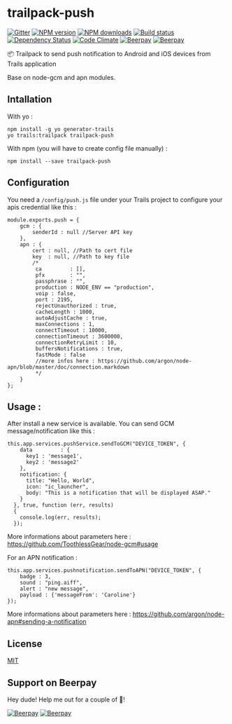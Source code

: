 # trailpack-push
[![Gitter][gitter-image]][gitter-url]
[![NPM version][npm-image]][npm-url]
[![NPM downloads][npm-download]][npm-url]
[![Build status][ci-image]][ci-url]
[![Dependency Status][daviddm-image]][daviddm-url]
[![Code Climate][codeclimate-image]][codeclimate-url]
[![Beerpay](https://beerpay.io/jaumard/trailpack-push/badge.svg?style=flat)](https://beerpay.io/jaumard/trailpack-push)
[![Beerpay](https://beerpay.io/jaumard/trailpack-push/make-wish.svg?style=flat)](https://beerpay.io/jaumard/trailpack-push)

:package: Trailpack to send push notification to Android and iOS devices from Trails application

Base on node-gcm and apn modules.

## Intallation
With yo : 

```
npm install -g yo generator-trails
yo trails:trailpack trailpack-push
```

With npm (you will have to create config file manually) :
 
`npm install --save trailpack-push`

## Configuration 
You need a `/config/push.js` file under your Trails project to configure your apis credential like this : 

    module.exports.push = {
    	gcm : {
    		senderId : null //Server API key
    	},
    	apn : {
    		cert : null, //Path to cert file
    		key  : null, //Path to key file
    		/* 
    		 ca         : [],
    		 pfx        : "",
    		 passphrase : "",
    		 production : NODE_ENV == "production",
    		 voip : false,
    		 port : 2195,
    		 rejectUnauthorized : true,
    		 cacheLength : 1000,
    		 autoAdjustCache : true,
    		 maxConnections : 1,
    		 connectTimeout : 10000,
    		 connectionTimeout : 3600000,
    		 connectionRetryLimit : 10,
    		 buffersNotifications : true,
    		 fastMode : false
    		 //more infos here : https://github.com/argon/node-apn/blob/master/doc/connection.markdown
    		 */
    	}
    };
    
## Usage : 
After install a new service is available. You can send GCM message/notification like this : 

    this.app.services.pushService.sendToGCM("DEVICE_TOKEN", {
        data         : {
          key1 : 'message1',
          key2 : 'message2'
        },
        notification: {
          title: "Hello, World",
          icon: "ic_launcher",
          body: "This is a notification that will be displayed ASAP."
        }
      }, true, function (err, results)
      {
        console.log(err, results);
      });
More informations about parameters here : https://github.com/ToothlessGear/node-gcm#usage
      
For an APN notification : 

    this.app.services.pushnotification.sendToAPN("DEVICE_TOKEN", {
        badge : 3,
        sound : "ping.aiff",
        alert : "new message",
        payload : {'messageFrom': 'Caroline'}
    });
More informations about parameters here : https://github.com/argon/node-apn#sending-a-notification
   

## License
[MIT](https://github.com/jaumard/trailpack-push/blob/master/LICENSE)


[npm-image]: https://img.shields.io/npm/v/trailpack-push.svg?style=flat-square
[npm-url]: https://npmjs.org/package/trailpack-push
[npm-download]: https://img.shields.io/npm/dt/trailpack-push.svg
[ci-image]: https://travis-ci.org/jaumard/trailpack-push.svg?branch=master
[ci-url]: https://travis-ci.org/jaumard/trailpack-push
[daviddm-image]: http://img.shields.io/david/jaumard/trailpack-push.svg?style=flat-square
[daviddm-url]: https://david-dm.org/jaumard/trailpack-push
[codeclimate-image]: https://img.shields.io/codeclimate/github/jaumard/trailpack-push.svg?style=flat-square
[codeclimate-url]: https://codeclimate.com/github/jaumard/trailpack-push
[gitter-image]: http://img.shields.io/badge/+%20GITTER-JOIN%20CHAT%20%E2%86%92-1DCE73.svg?style=flat-square
[gitter-url]: https://gitter.im/trailsjs/trails

## Support on Beerpay
Hey dude! Help me out for a couple of :beers:!

[![Beerpay](https://beerpay.io/jaumard/trailpack-push/badge.svg?style=beer-square)](https://beerpay.io/jaumard/trailpack-push)  [![Beerpay](https://beerpay.io/jaumard/trailpack-push/make-wish.svg?style=flat-square)](https://beerpay.io/jaumard/trailpack-push?focus=wish)
